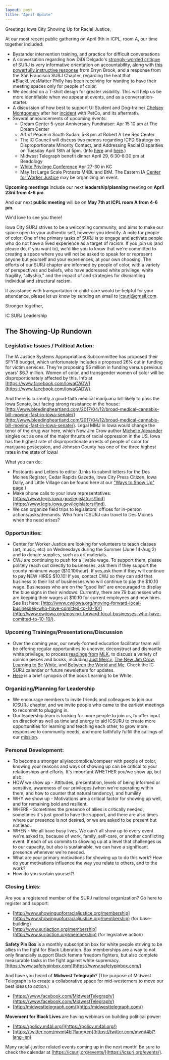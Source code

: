 ```yaml
---
layout: post
title: "April Update"
---
```


Greetings Iowa City Showing Up for Racial Justice,

At our most recent public gathering on April 9th in ICPL, room A, our time together included:

<!--more-->

- Bystander intervention training, and practice for difficult conversations
- A conversation regarding how DiDi Delgado's [strongly-worded critique](http://www.huffingtonpost.com/entry/whites-only-surj-and-the-caucasian-invasion-of-racial_us_58dd5cf7e4b04ba4a5e25209) of SURJ is very informative orientation on accountability, along with [this powerfully instructive response](https://medium.com/@ErynnB/most-white-folks-arent-ready-to-organize-95be8815db30) from Erryn Brook, and a response  from the San Francisco SURJ Chapter, regarding the heat that #BlackLivesMatter Philly has been receiving for wanting to have their meeting spaces only for people of color.
- We decided on a T-shirt design for greater visibility.  This will help us be more identifiable when we appear at events, and as a conversation-starter.
- A discussion of how best to support UI Student and Dog-trainer [Chelsey Montgomery](https://www.facebook.com/chelsey.montgomery.37/videos/625689214308810/) after her [incident](http://www.press-citizen.com/story/news/local/2017/04/06/woman-says-coralville-petco-employee-used-racial-slur-asked-her-leave-store/100132896/) with PetCo, and its aftermath.
- Several announcements of upcoming events:
    - Dream Center 5-year Anniversary Fundraiser: Apr 15 10 am at The Dream Center
    - Art of Peace in South Sudan: 5-8 pm at Robert A Lee Rec Center
    - The IC Council will discuss two memos regarding ICPD Strategy on Disproportionate Minority Contact, and Addressing Racial Disparities on Tuesday April 18th at 5pm. (Info [here](https://drive.google.com/file/d/0B4e7uDh8cNsiSTlESVJrbDRUQVE/view?usp=sharing) and [here](https://drive.google.com/file/d/0B4e7uDh8cNsiRVczOUxWUUhsOUk/view?usp=sharing).)
    - Midwest Telegraph benefit dinner April 29, 6:30-8:30 pm at Beadology
    - [White Privilege Conference](http://www.whiteprivilegeconference.com/schedule.html) Apr 27-30 in KC
    - May 1st Large Scale Protests M4BL and BtM.  The Eastern IA [Center for Worker Justice](http://www.cwjiowa.org/) may be organizing an event.

**Upcoming meetings** include our next **leadership/planning** meeting on **April 23rd from 4-6 pm**.

And our next **public meeting** will be on **May 7th at ICPL room A from 4-6 pm**.  

We'd love to see you there!

Iowa City SURJ strives to be a welcoming community, and aims to make our space open to your authentic self, however you identify.  A note for people of color: One of the primary tasks of SURJ is to engage and activate people who do not have a lived experience as a target of racism. If you join us (and please do, if you want to), we'd like you to know that we're committed to creating a space where you will not be asked to speak for or represent anyone but yourself and your experiences, at your own choosing. The efforts of our SURJ chapter are informed by people of color, with a variety of perspectives and beliefs, who have addressed white privilege, white fragility, "allyship," and the impact of and strategies for dismantling individual and structural racism.

If assistance with transportation or child-care would be helpful for your attendance, please let us know by sending an email to [icsurj@gmail.com](mailto:icsurj@gmail.com).

Stronger together,

IC SURJ Leadership

## The Showing-Up Rundown

### Legislative Issues / Political Action:

The IA Justice Systems Appropriations Subcommittee has proposed their SFY18 budget, which unfortunately includes a proposed 26% cut in funding for victim services. They're proposing $5 million in funding versus previous years' $6.7 million.  Women of color, and transgender women of color will be disproportionately affected by this.  Info at [https://www.facebook.com/IowaCADV/](https://www.facebook.com/IowaCADV/).

And there is currently a good-faith medical marijuana bill likely to pass the Iowa Senate, but facing strong resistance in the house: [http://www.bleedingheartland.com/2017/04/12/broad-medical-cannabis-bill-moving-fast-in-iowa-senate/](http://www.bleedingheartland.com/2017/04/12/broad-medical-cannabis-bill-moving-fast-in-iowa-senate/). Legal MMJ in Iowa would change the tenor of the drug war here, which New Jim Crow author [Michelle Alexander](https://www.youtube.com/watch?v=IgM5NAq6cGI) singles out as one of the major thrusts of racial oppression in the US.  Iowa has the highest rate of disproportionate arrests of people of color for marijuana possession, and Johnson County has one of the three highest rates in the state of Iowa!

What you can do:

- Postcards and Letters to editor (Links to submit letters for the Des Moines Register, Cedar Rapids Gazette, Iowa City Press Citizen, Iowa Daily, and Little Village can be found here at our ["Ways to Show Up" page](https://icsurj.org/ways-to-show-up/).)
- Make phone calls to your Iowa representatives: [https://www.legis.iowa.gov/legislators/find](https://www.legis.iowa.gov/legislators/find).
- We can organize field trips to legislators' offices for in-person actions/asks/demands.  Who from ICSURJ can travel to Des Moines when the need arises?

### Opportunities:

- Center for Worker Justice are looking for volunteers to teach classes (art, music, etc) on Wednesdays during the Summer (June 14-Aug 2) and to donate supplies, such as art materials.
- CWJ are continuing to push for a livable wage.  To support them, please politely reach out directly to businesses, ask them if they support the county minimum wage ($10.10/hour). If yes,ask them if they will continue to pay NEW HIRES $10.10! If yes, contact CWJ so they can add that business to their list of businesses who will continue to pay the $10.10 wage. Businesses who are on the "good list" are encouraged to display the blue signs in their windows. Currently, there are 79 businesses who are keeping their wages at $10.10 for current employees and new hires. See list here: [http://www.cwjiowa.org/moving-forward-local-businesses-who-have-comitted-to-10-10/](http://www.cwjiowa.org/moving-forward-local-businesses-who-have-comitted-to-10-10/).

### Upcoming Trainings/Presentations/Discussion

- Over the coming year, our newly-formed education facilitator team will be offering regular opportunities to uncover, deconstruct and dismantle white privilege, to process [readings](https://web.cn.edu/kwheeler/documents/Letter_Birmingham_Jail.pdf) [from](http://www.thedailybeast.com/articles/2014/01/19/alex-haley-s-1965-playboy-interview-with-rev-martin-luther-king-jr.html) [MLK](https://www.youtube.com/watch?v=3Qf6x9_MLD0), to discuss a variety of opinion pieces and books, including [Just Mercy](http://www.goodreads.com/book/show/20342617-just-mercy?from_search=true), [The New Jim Crow](http://newjimcrow.com/), [Learning to Be White](http://www.goodreads.com/book/show/736473.Learning_to_Be_White), and [Between the World and Me](http://www.goodreads.com/book/show/25489625-between-the-world-and-me?from_search=true). Check the IC SURJ calendar or future newsletters for updates.
- [Here](http://journals.sfu.ca/rpfs/index.php/rpfs/article/viewFile/247/246) is a brief synopsis of the book Learning to be White.


### Organizing/Planning for Leadership

- We encourage members to invite friends and colleagues to join our ICSURJ chapter, and we invite people who came to the earliest meetings to recommit to plugging in.
- Our leadership team is looking for more people to join us, to offer input on direction as well as time and energy to aid ICSURJ to create more opportunities for learning and teaching each other, to grow more responsive to community needs, and more faithfully fulfill the callings of our [mission](https://icsurj.org/).

### Personal Development:

- To become a stronger ally/accomplice/compeer with people of color, knowing your reasons and ways of showing up can be critical to your relationships and efforts.  It's important WHETHER you/we show up, but also:
- HOW we show up - Attitudes, presentation, levels of being informed or sensitive, awareness of our privileges (when we're operating within them, and how to counter that natural tendency), and humility
- WHY we show up - Motivations are a critical factor for showing up well, and for remaining bold and resilient.
- WHERE - Sometimes the presence of allies is critically needed, sometimes it's just good to have the support, and there are also times where our presence is not desired, or we are asked to be present but not lead.
- WHEN - We all have busy lives.  We can't all show up to every event we're asked to, because of work, family, self-care, or another conflicting event.  If each of us commits to showing up at a level that challenges us to our capacity, but also is sustainable, we can have a significant presence whenever we're needed.
- What are your primary motivations for showing up to do this work?  How do your motivations influence the way you relate to others, and to the work?
- How do you sustain yourself?  

### Closing Links:

Are you a registered member of the SURJ national organization?
Go here to register and support:

- [http://www.showingupforracialjustice.org/membership](http://www.showingupforracialjustice.org/membership) (for base-building)
- [http://www.surjaction.org/membership](http://www.surjaction.org/membership) (for legislative action)

**Safety Pin Box** is a monthly subscription box for white people striving to be allies in the fight for Black Liberation. Box memberships are a way to not only financially support Black femme freedom fighters, but also complete measurable tasks in the fight against white supremacy.  [https://www.safetypinbox.com](https://www.safetypinbox.com/)

 And have you heard of **Midwest Telegraph**?
(The purpose of Midwest Telegraph is to create a collaborative space for mid-westerners to move our best ideas to action.)

- [https://www.facebook.com/MidwestTelegraph/](https://www.facebook.com/MidwestTelegraph/)
- [http://midwesttelegraph.com/](http://midwesttelegraph.com/)

**Movement for Black Lives** are having webinars on building political power:

- [https://policy.m4bl.org/](https://policy.m4bl.org/)
- [https://twitter.com/mvmt4bl?lang=en](https://twitter.com/mvmt4bl?lang=en)

Many racial-justice related events coming up in the next month!  Be sure to check the calendar at [https://icsurj.org/events/](https://icsurj.org/events/).
